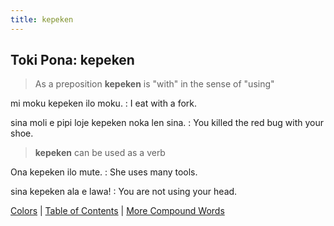 ```yaml
---
title: kepeken
---
```


## Toki Pona: kepeken

> As a preposition **kepeken** is "with" in the sense of "using"

mi moku kepeken ilo moku.
: I eat with a fork.

sina moli e pipi loje kepeken noka len sina.
: You killed the red bug with your shoe.

> **kepeken** can be used as a verb

Ona kepeken ilo mute.
: She uses many tools.

sina kepeken ala e lawa!
: You are not using your head.

[Colors](30Colors.md) | [Table of Contents](toc.md) | [More Compound Words](32CompoundWords.md)